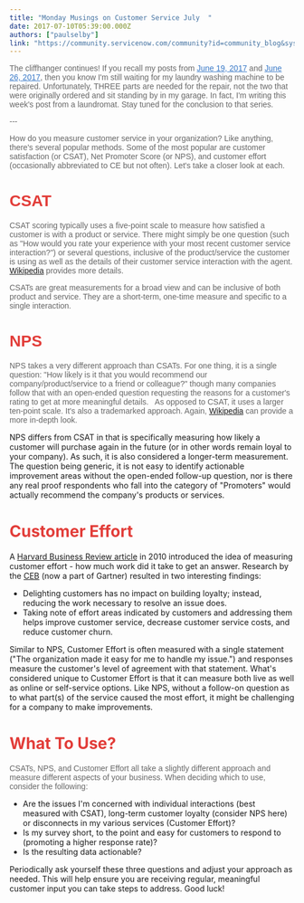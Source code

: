 ```yaml
---
title: "Monday Musings on Customer Service July  "
date: 2017-07-10T05:39:00.000Z
authors: ["paulselby"]
link: "https://community.servicenow.com/community?id=community_blog&sys_id=62cda2e9dbd0dbc01dcaf3231f961902"
---
```

<p style="font-family: arial, sans-serif; color: #666666;">The cliffhanger continues! If you recall my posts from <a title="" _jive_internal="true" data-containerid="3203" data-containertype="37" data-objectid="6891" data-objecttype="38" href="/community?id=community_blog&sys_id=2cdd26e9dbd0dbc01dcaf3231f9619d1" style="font-family: inherit; font-style: inherit; font-weight: inherit; color: #3778c7;">June 19, 2017</a> and <a title="" _jive_internal="true" data-containerid="3203" data-containertype="37" data-objectid="6913" data-objecttype="38" href="/community?id=community_blog&sys_id=f2dd2ae9dbd0dbc01dcaf3231f9619a8" style="font-family: inherit; font-style: inherit; font-weight: inherit; color: #3778c7;">June 26, 2017</a>, then you know I'm still waiting for my laundry washing machine to be repaired. Unfortunately, THREE parts are needed for the repair, not the two that were originally ordered and sit standing by in my garage. In fact, I'm writing this week's post from a laundromat. Stay tuned for the conclusion to that series. </p><p style="font-family: arial, sans-serif; color: #666666;"></p><p style="font-family: arial, sans-serif; color: #666666;">---</p><p style="font-family: arial, sans-serif; color: #666666;"></p><p style="font-family: arial, sans-serif; color: #666666;">How do you measure customer service in your organization? Like anything, there's several popular methods. Some of the most popular are customer satisfaction (or CSAT), Net Promoter Score (or NPS), and customer effort (occasionally abbreviated to CE but not often). Let's take a closer look at each.</p><p style="font-family: arial, sans-serif; color: #666666;"></p><h1 style="font-family: arial, sans-serif; color: #666666;"><span style="color: #e23d39;">CSAT</span></h1><p style="font-family: arial, sans-serif; color: #666666;">CSAT scoring typically uses a five-point scale to measure how satisfied a customer is with a product or service. There might simply be one question (such as "How would you rate your experience with your most recent customer service interaction?") or several questions, inclusive of the product/service the customer is using as well as the details of their customer service interaction with the agent<span style="color: #666666; font-family: arial, sans-serif;">.</span> <a title="n.wikipedia.org/wiki/Customer_satisfaction" href="https://en.wikipedia.org/wiki/Customer_satisfaction">Wikipedia</a> provides more details. </p><p style="font-family: arial, sans-serif; color: #666666;"></p><p style="font-family: arial, sans-serif; color: #666666;">CSATs are great measurements for a broad view and can be inclusive of both product and service. They are a short-term, one-time measure and specific to a single interaction. </p><p style="font-family: arial, sans-serif; color: #666666;"></p><h1 style="font-family: arial, sans-serif; color: #666666;"><span style="color: #e23d39;">NPS</span></h1><p style="font-family: arial, sans-serif; color: #666666;">NPS takes a very different approach than CSATs. For one thing, it is a single question: "How likely is it that you would recommend our company/product/service to a friend or colleague?" though many companies follow that with an open-ended question requesting the reasons for a customer's rating to get at more meaningful details.   As opposed to CSAT, it uses a larger ten-point scale. It's also a trademarked approach. Again, <a title="n.wikipedia.org/wiki/Net_Promoter" href="https://en.wikipedia.org/wiki/Net_Promoter">Wikipedia</a> can provide a more in-depth look.</p><p style="font-family: arial, sans-serif; color: #666666;"></p><p>NPS differs from CSAT in that is specifically measuring how likely a customer will purchase again in the future (or in other words remain loyal to your company). As such, it is also considered a longer-term measurement. The question being generic, it is not easy to identify actionable improvement areas without the open-ended follow-up question, nor is there any real proof respondents who fall into the category of "Promoters" would actually recommend the company's products or services. </p><p></p><h1><span style="color: #e23d39;">Customer Effort</span></h1><p>A <a title="br.org/2010/07/stop-trying-to-delight-your-customers" href="https://hbr.org/2010/07/stop-trying-to-delight-your-customers">Harvard Business Review article</a> in 2010 introduced the idea of measuring customer effort - how much work did it take to get an answer. Research by the <a title="ww.cebglobal.com/" href="https://www.cebglobal.com/">CEB</a> (now a part of Gartner) resulted in two interesting findings:</p><p></p><ul><li>Delighting customers has no impact on building loyalty; instead, reducing the work necessary to resolve an issue does.</li><li>Taking note of effort areas indicated by customers and addressing them helps improve customer service, decrease customer service costs, and reduce customer churn.</li></ul><p></p><p>Similar to NPS, Customer Effort is often measured with a single statement ("The organization made it easy for me to handle my issue.") and responses measure the customer's level of agreement with that statement. What's considered unique to Customer Effort is that it can measure both live as well as online or self-service options. Like NPS, without a follow-on question as to what part(s) of the service caused the most effort, it might be challenging for a company to make improvements.</p><p></p><h1><span style="color: #e23d39;">What To Use?</span></h1><p style="font-family: arial, sans-serif; color: #666666;">CSATs, NPS, and Customer Effort all take a slightly different approach and measure different aspects of your business. When deciding which to use, consider the following:</p><p style="font-family: arial, sans-serif; color: #666666;"></p><ul><li>Are the issues I'm concerned with individual interactions (best measured with CSAT), long-term customer loyalty (consider NPS here) or disconnects in my various services (Customer Effort)?</li><li>Is my survey short, to the point and easy for customers to respond to (promoting a higher response rate)?</li><li>Is the resulting data actionable?</li></ul><p></p><p>Periodically ask yourself these three questions and adjust your approach as needed. This will help ensure you are receiving regular, meaningful customer input you can take steps to address. Good luck!</p>